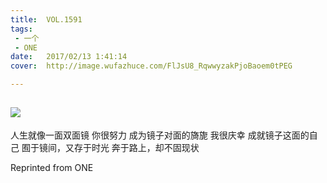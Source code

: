 ```yaml
---
title:	VOL.1591
tags:
 - 一个
 - ONE
date:	2017/02/13 1:41:14
cover:	http://image.wufazhuce.com/FlJsU8_RqwwyzakPjoBaoem0tPEG

---
```

![](http://image.wufazhuce.com/FlJsU8_RqwwyzakPjoBaoem0tPEG)
---

人生就像一面双面镜 你很努力 成为镜子对面的旖旎 我很庆幸 成就镜子这面的自己 囿于镜间，又存于时光 奔于路上，却不固现状
 
Reprinted from ONE
